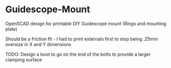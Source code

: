 # Guidescope-Mount
OpenSCAD design for printable DIY Guidescope mount (Rings and mounting plate)

Should be a friction fit - I had to print externals first to stop being .25mm oversize in X and Y dimensions

TODO:
Design a boot to go on the end of the bolts to provide a larger clamping surface
